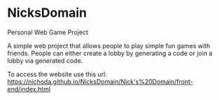 # NicksDomain
Personal Web Game Project

A simple web project that allows people to play simple fun games with friends. People can either create a lobby by generating a code or join a lobby via generated code.

To access the website use this url: https://nichoda.github.io/NicksDomain/Nick's%20Domain/front-end/index.html